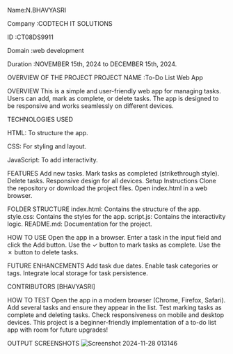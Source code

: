 Name:N.BHAVYASRI

Company :CODTECH IT SOLUTIONS

ID :CT08DS9911

Domain :web development

Duration :NOVEMBER 15th, 2024 to DECEMBER 15th, 2024.

OVERVIEW OF THE PROJECT
PROJECT NAME :To-Do List Web App

OVERVIEW
This is a simple and user-friendly web app for managing tasks. Users can add, mark as complete, or delete tasks. The app is designed to be responsive and works seamlessly on different devices.

TECHNOLOGIES USED

HTML: To structure the app.

CSS: For styling and layout.

JavaScript: To add interactivity.

FEATURES
Add new tasks.
Mark tasks as completed (strikethrough style).
Delete tasks.
Responsive design for all devices.
Setup Instructions
Clone the repository or download the project files.
Open index.html in a web browser.

FOLDER STRUCTURE
index.html: Contains the structure of the app.
style.css: Contains the styles for the app.
script.js: Contains the interactivity logic.
README.md: Documentation for the project.

HOW TO USE
Open the app in a browser.
Enter a task in the input field and click the Add button.
Use the ✓ button to mark tasks as complete.
Use the ✗ button to delete tasks.

FUTURE ENHANCEMENTS
Add task due dates.
Enable task categories or tags.
Integrate local storage for task persistence.

CONTRIBUTORS
[BHAVYASRI]

HOW TO TEST
Open the app in a modern browser (Chrome, Firefox, Safari).
Add several tasks and ensure they appear in the list.
Test marking tasks as complete and deleting tasks.
Check responsiveness on mobile and desktop devices.
This project is a beginner-friendly implementation of a to-do list app with room for future upgrades!

OUTPUT SCREENSHOTS
![Screenshot 2024-11-28 013146](https://github.com/user-attachments/assets/d151b369-15a0-446b-abab-a0560a5515bd)









